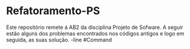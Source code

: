 # Refatoramento-PS
Este repositório remete á AB2 da disciplina Projeto de Sofware. A seguir estão alguns dos problemas encontrados nos códigos antigos e logo em seguida, as suas solução.
-line
#Command
